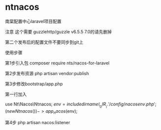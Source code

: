# ntnacos
南棠配置中心laravel项目配置

注意
这个需要   guzzlehttp/guzzle v6.5.5    7.0的请先删掉

第二个发布后的配置文件不要同步到git上

使用步骤

第1步引入包
composer require nts/nacos-for-laravel

第2步发布资源
 php artisan vendor:publish

第3步修改bootstrap/app.php 

第一行加入

use Nt\Nacos\Ntnacos;
$env= include dirname(__DIR__).'/config/nacosenv.php';
(new Ntnacos())->app_nacos($env);


第4步
php artisan nacos:listener
